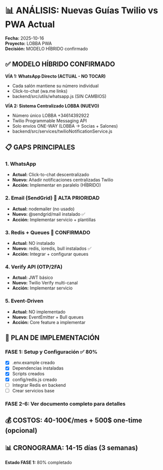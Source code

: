 # 📊 ANÁLISIS: Nuevas Guías Twilio vs PWA Actual

**Fecha:** 2025-10-16  
**Proyecto:** LOBBA PWA  
**Decisión:** MODELO HÍBRIDO confirmado

## ✅ MODELO HÍBRIDO CONFIRMADO

**VÍA 1: WhatsApp Directo (ACTUAL - NO TOCAR)**
- Cada salón mantiene su número individual
- Click-to-chat (wa.me links) 
- backend/src/utils/whatsapp.js (SIN CAMBIOS)

**VÍA 2: Sistema Centralizado LOBBA (NUEVO)**
- Número único LOBBA +34614392922
- Twilio Programmable Messaging API  
- Solo envíos ONE-WAY (LOBBA → Socias + Salones)
- backend/src/services/twilioNotificationService.js

## 📋 GAPS PRINCIPALES

### 1. WhatsApp
- **Actual:** Click-to-chat descentralizado
- **Nuevo:** Añadir notificaciones centralizadas Twilio
- **Acción:** Implementar en paralelo (HÍBRIDO)

### 2. Email (SendGrid) 🔴 ALTA PRIORIDAD
- **Actual:** nodemailer (no usado)
- **Nuevo:** @sendgrid/mail instalado ✅
- **Acción:** Implementar servicio + plantillas

### 3. Redis + Queues 🔴 CONFIRMADO
- **Actual:** NO instalado
- **Nuevo:** redis, ioredis, bull instalados ✅
- **Acción:** Integrar + configurar queues

### 4. Verify API (OTP/2FA)
- **Actual:** JWT básico
- **Nuevo:** Twilio Verify multi-canal
- **Acción:** Implementar servicio

### 5. Event-Driven
- **Actual:** NO implementado
- **Nuevo:** EventEmitter + Bull queues
- **Acción:** Core feature a implementar

## 🚀 PLAN DE IMPLEMENTACIÓN

### FASE 1: Setup y Configuración ✅ 80% 
- [x] .env.example creado
- [x] Dependencias instaladas
- [x] Scripts creados
- [x] config/redis.js creado
- [ ] Integrar Redis en backend
- [ ] Crear servicios base

### FASE 2-6: Ver documento completo para detalles

## 💰 COSTOS: 40-100€/mes + 500$ one-time (opcional)

## 📊 CRONOGRAMA: 14-15 días (3 semanas)

**Estado FASE 1:** 80% completado
